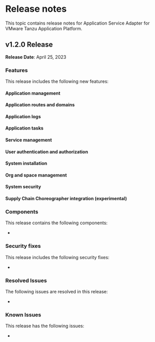 # Release notes

This topic contains release notes for Application Service Adapter for VMware Tanzu Application Platform.

## <a id='1-2-0'></a> v1.2.0 Release

**Release Date**: April 25, 2023

### Features

This release includes the following new features:

#### Application management

#### Application routes and domains

#### Application logs

#### Application tasks

#### Service management

#### User authentication and authorization

#### System installation

#### Org and space management

#### System security

#### Supply Chain Choreographer integration (experimental)

### Components

This release contains the following components:

-

### Security fixes

This release includes the following security fixes:

-


### Resolved Issues

The following issues are resolved in this release:

-

### Known Issues

This release has the following issues:

-

